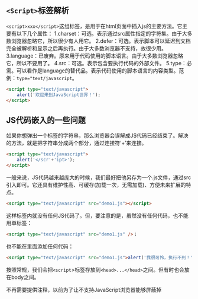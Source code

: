 ## `<Script>`标签解析

`<script>xxx</script>`这组标签，是用于在html页面中插入js的主要方法。它主要有以下几个属性：
1.charset：可选。表示通过src属性指定的字符集。由于大多数浏览器忽略它，所以很少有人用它。
2.defer：可选。表示脚本可以延迟到文档完全被解析和显示之后再执行。由于大多数浏览器不支持，故很少用。
3.language：已废弃。原来用于代码使用的脚本语言。由于大多数浏览器忽略它，所以不要用了。
4.src：可选。表示包含要执行代码的外部文件。
5.type：必需。可以看作是language的替代品。表示代码使用的脚本语言的内容类型。范例：`type="text/javascript`。

```html
<script type="text/javascript">
	alert('欢迎来到JavaScript世界！');
</script>
```

## JS代码嵌入的一些问题

如果你想弹出一个</script>标签的字符串，那么浏览器会误解成JS代码已经结束了。解决的方法，就是把字符串分成两个部分，通过连接符‘+’来连接。


```html
<script type="text/javascript">
	alert('</scr'+'ipt>');
</script>
```

一般来说，JS代码越来越庞大的时候，我们最好把他另存为一个.js文件，通过src引入即可。它还具有维护性高、可缓存(加载一次，无需加载)、方便未来扩展的特点。
```html
<script type="text/javascript" src="demo1.js"></script>
```

这样标签内就没有任何JS代码了。但，要注意的是，虽然没有任何代码，也不能用单标签：
```html
<script type="text/javascript" src="demo1.js" />；
```

也不能在里面添加任何代码：
```html
<script type="text/javascript" src="demo1.js">alert('我很可怜，执行不到！')</script>
```

按照常规，我们会把`<script`>标签存放到`<head>...</head>`之间。但有时也会放在body之间。

不再需要提供注释，以前为了让不支持JavaScript浏览器能够屏蔽掉<script>内部的代码，我们习惯在代码的前后用html注释掉，现在已经不需要了。
```html
<script type="text/javascript">
<!--
		alert('欢迎！');
-->
</script>
```

平稳退化不支持JavaScript处理：`<nosciprt>`
```html
<noscript>
	您没有启用JavaScript
</noscript>
```
